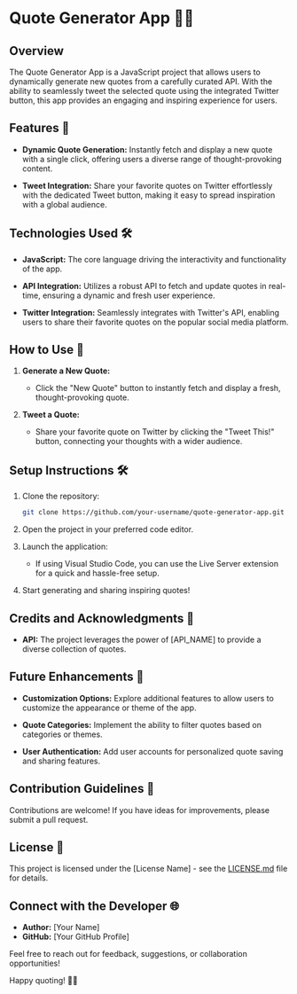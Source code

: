 # Quote Generator App 📜✨

## Overview
The Quote Generator App is a JavaScript project that allows users to dynamically generate new quotes from a carefully curated API. With the ability to seamlessly tweet the selected quote using the integrated Twitter button, this app provides an engaging and inspiring experience for users.

## Features 🚀

- **Dynamic Quote Generation:** Instantly fetch and display a new quote with a single click, offering users a diverse range of thought-provoking content.

- **Tweet Integration:** Share your favorite quotes on Twitter effortlessly with the dedicated Tweet button, making it easy to spread inspiration with a global audience.

## Technologies Used 🛠️

- **JavaScript:** The core language driving the interactivity and functionality of the app.

- **API Integration:** Utilizes a robust API to fetch and update quotes in real-time, ensuring a dynamic and fresh user experience.

- **Twitter Integration:** Seamlessly integrates with Twitter's API, enabling users to share their favorite quotes on the popular social media platform.

## How to Use 📱

1. **Generate a New Quote:**
   - Click the "New Quote" button to instantly fetch and display a fresh, thought-provoking quote.

2. **Tweet a Quote:**
   - Share your favorite quote on Twitter by clicking the "Tweet This!" button, connecting your thoughts with a wider audience.

## Setup Instructions 🛠️

1. Clone the repository:
   ```bash
   git clone https://github.com/your-username/quote-generator-app.git
   ```

2. Open the project in your preferred code editor.

3. Launch the application:
   - If using Visual Studio Code, you can use the Live Server extension for a quick and hassle-free setup.

4. Start generating and sharing inspiring quotes!

## Credits and Acknowledgments 🙌

- **API:** The project leverages the power of [API_NAME] to provide a diverse collection of quotes.

## Future Enhancements 🌟

- **Customization Options:** Explore additional features to allow users to customize the appearance or theme of the app.

- **Quote Categories:** Implement the ability to filter quotes based on categories or themes.

- **User Authentication:** Add user accounts for personalized quote saving and sharing features.

## Contribution Guidelines 🤝

Contributions are welcome! If you have ideas for improvements, please submit a pull request.

## License 📝

This project is licensed under the [License Name] - see the [LICENSE.md](LICENSE.md) file for details.

## Connect with the Developer 🌐

- **Author:** [Your Name]
- **GitHub:** [Your GitHub Profile]

Feel free to reach out for feedback, suggestions, or collaboration opportunities!

Happy quoting! 🌈✨
